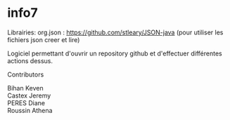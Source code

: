 
# info7
Librairies: 
    org.json : https://github.com/stleary/JSON-java  (pour utiliser les fichiers json creer et lire)

Logiciel permettant d'ouvrir un repository github et d'effectuer différentes actions dessus.

Contributors 

Bihan Keven
<br>
Castex Jeremy
<br>
PERES Diane
<br>
Roussin Athena 
